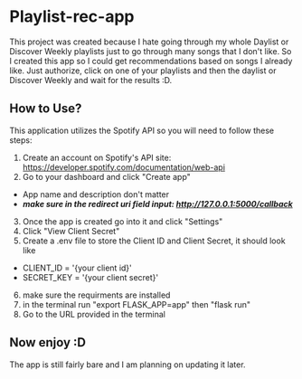 # Playlist-rec-app
This project was created because I hate going through my whole Daylist or Discover Weekly playlists just to go through many songs that I don't like. So I created this app so I could get recommendations based on songs I already like. Just authorize, click on one of your playlists and then the daylist or Discover Weekly and wait for the results :D.

## How to Use?
This application utilizes the Spotify API so you will need to follow these steps:
1. Create an account on Spotify's API site: https://developer.spotify.com/documentation/web-api
2. Go to your dashboard and click "Create app"
  - App name and description don't matter
  - ***make sure in the redirect uri field input: http://127.0.0.1:5000/callback***
3. Once the app is created go into it and click "Settings"
4. Click "View Client Secret"
5. Create a .env file to store the Client ID and Client Secret, it should look like
  - CLIENT_ID = '{your client id}'
  - SECRET_KEY = '{your client secret}'
6. make sure the requirments are installed
7. in the terminal run "export FLASK_APP=app" then "flask run"
8. Go to the URL provided in the terminal

## Now enjoy :D
The app is still fairly bare and I am planning on updating it later.
